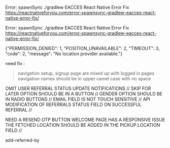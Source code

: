 Error: spawnSync ./gradlew EACCES React Native Error Fix
https://reactnativeforyou.com/error-spawnsync-gradlew-eacces-react-native-error-fix/

Error: spawnSync ./gradlew EACCES React Native Error Fix
https://reactnativeforyou.com/error-spawnsync-gradlew-eacces-react-native-error-fix/


<!-- // navigation - user app - referal page after otp (skip)

// post - new notification 1. new notification 2. referable add 

// pages ovual
//  -->


{"PERMISSION_DENIED": 1, "POSITION_UNAVAILABLE": 2, "TIMEOUT": 3, "code": 2, "message": "No location provider available."}


need fix :
> navigation setup, signup page are mixed up with logged in pages
> navigation names should be in upper camel case with no space


OMIT USER REFERRAL STATUS UPDATE NOTIFICATIONS //
SKIP FOR LATER OPTION SHOULD BE IN A BUTTON //
GENDER OPTION SHOULD BE IN RADIO BUTTONS //
EMAIL FIELD IS NOT TOUCH SENSITIVE //
API MODIFICATION OF REFERRALS STATUS FIELD ON SUCCESSFUL REFERRAL //

NEED A RESEND OTP BUTTON
WELCOME PAGE HAS A RESPONSIVE ISSUE
THE FETCHED LOCATION SHOULD BE ADDED IN THE PICKUP LOCATION FIELD //


add-referred-by


